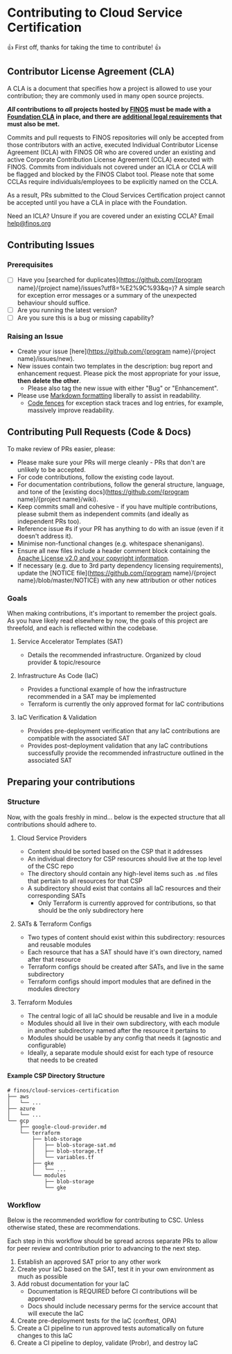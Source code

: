 # Contributing to Cloud Service Certification
:+1: First off, thanks for taking the time to contribute! :+1:

## Contributor License Agreement (CLA)
A CLA is a document that specifies how a project is allowed to use your
contribution; they are commonly used in many open source projects.

**_All_ contributions to _all_ projects hosted by [FINOS](https://www.finos.org/)
must be made with a
[Foundation CLA](https://finosfoundation.atlassian.net/wiki/spaces/FINOS/pages/83034172/Contribute)
in place, and there are [additional legal requirements](https://finosfoundation.atlassian.net/wiki/spaces/FINOS/pages/75530375/Legal+Requirements)
that must also be met.**

Commits and pull requests to FINOS repositories will only be accepted from those contributors with an active, executed Individual Contributor License Agreement (ICLA) with FINOS OR who are covered under an existing and active Corporate Contribution License Agreement (CCLA) executed with FINOS. Commits from individuals not covered under an ICLA or CCLA will be flagged and blocked by the FINOS Clabot tool. Please note that some CCLAs require individuals/employees to be explicitly named on the CCLA.

As a result, PRs submitted to the Cloud Services Certification project cannot be accepted until you have a CLA in place with the Foundation.

Need an ICLA? Unsure if you are covered under an existing CCLA? Email [help@finos.org](mailto:help@finos.org?subject=CLA)

## Contributing Issues

### Prerequisites

* [ ] Have you [searched for duplicates](https://github.com/{program name}/{project name}/issues?utf8=%E2%9C%93&q=)?  A simple search for exception error messages or a summary of the unexpected behaviour should suffice.
* [ ] Are you running the latest version?
* [ ] Are you sure this is a bug or missing capability?

### Raising an Issue
* Create your issue [here](https://github.com/{program name}/{project name}/issues/new).
* New issues contain two templates in the description: bug report and enhancement request. Please pick the most appropriate for your issue, **then delete the other**.
  * Please also tag the new issue with either "Bug" or "Enhancement".
* Please use [Markdown formatting](https://help.github.com/categories/writing-on-github/)
liberally to assist in readability.
  * [Code fences](https://help.github.com/articles/creating-and-highlighting-code-blocks/) for exception stack traces and log entries, for example, massively improve readability.

## Contributing Pull Requests (Code & Docs)
To make review of PRs easier, please:

 * Please make sure your PRs will merge cleanly - PRs that don't are unlikely to be accepted.
 * For code contributions, follow the existing code layout.
 * For documentation contributions, follow the general structure, language, and tone of the [existing docs](https://github.com/{program name}/{project name}/wiki).
 * Keep commits small and cohesive - if you have multiple contributions, please submit them as independent commits (and ideally as independent PRs too).
 * Reference issue #s if your PR has anything to do with an issue (even if it doesn't address it).
 * Minimise non-functional changes (e.g. whitespace shenanigans).
 * Ensure all new files include a header comment block containing the [Apache License v2.0 and your copyright information](http://www.apache.org/licenses/LICENSE-2.0#apply).
 * If necessary (e.g. due to 3rd party dependency licensing requirements), update the [NOTICE file](https://github.com/{program name}/{project name}/blob/master/NOTICE) with any new attribution or other notices

### Goals

When making contributions, it's important to remember the project goals. As you have likely read elsewhere by now, the goals of this project are threefold, and each is reflected within the codebase.

1. Service Accelerator Templates (SAT)
    * Details the recommended infrastructure. Organized by cloud provider & topic/resource

1. Infrastructure As Code (IaC)
    * Provides a functional example of how the infrastructure recommended in a SAT may be implemented
    * Terraform is currently the only approved format for IaC contributions

1. IaC Verification & Validation
    * Provides pre-deployment verification that any IaC contributions are compatible with the associated SAT
    * Provides post-deployment validation that any IaC contributions successfully provide the recommended infrastructure outlined in the associated SAT

## Preparing your contributions

### Structure

Now, with the goals freshly in mind... below is the expected structure that all contributions should adhere to.

1. Cloud Service Providers
    * Content should be sorted based on the CSP that it addresses
    * An individual directory for CSP resources should live at the top level of the CSC repo
    * The directory should contain any high-level items such as `.md` files that pertain to all resources for that CSP
    * A subdirectory should exist that contains all IaC resources and their corresponding SATs
        - Only Terraform is currently approved for contributions, so that should be the only subdirectory here

1. SATs & Terraform Configs
    * Two types of content should exist within this subdirectory: resources and reusable modules
    * Each resource that has a SAT should have it's own directory, named after that resource
    * Terraform configs should be created after SATs, and live in the same subdirectory
    * Terraform configs should import modules that are defined in the modules directory

1. Terraform Modules
    * The central logic of all IaC should be reusable and live in a module
    * Modules should all live in their own subdirectory, with each module in another subdirectory named after the resource it pertains to
    * Modules should be usable by any config that needs it (agnostic and configurable)
    * Ideally, a separate module should exist for each type of resource that needs to be created
  
#### Example CSP Directory Structure

```
# finos/cloud-services-certification
├── aws
│   └── ...
├── azure
│   └── ...
└── gcp
    ├── google-cloud-provider.md
    └── terraform
        ├── blob-storage
        │   ├── blob-storage-sat.md
        │   ├── blob-storage.tf
        │   └── variables.tf
        ├── gke
        │   └── ...
        └── modules
            ├── blob-storage
            └── gke
```

### Workflow

Below is the recommended workflow for contributing to CSC. Unless otherwise stated, these are recommendations.

Each step in this workflow should be spread across separate PRs 
to allow for peer review and contribution prior to advancing to the next step.

1. Establish an approved SAT prior to any other work
1. Create your IaC based on the SAT, test it in your own environment as much as possible
1. Add robust documentation for your IaC
    - Documentation is REQUIRED before CI contributions will be approved
    - Docs should include necessary perms for the service account that will execute the IaC
1. Create pre-deployment tests for the IaC (conftest, OPA)
1. Create a CI pipeline to run approved tests automatically on future changes to this IaC
1. Create a CI pipeline to deploy, validate (Probr), and destroy IaC
